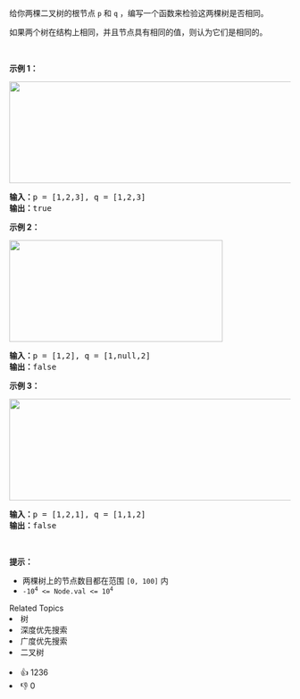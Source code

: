 <p>给你两棵二叉树的根节点 <code>p</code> 和 <code>q</code> ，编写一个函数来检验这两棵树是否相同。</p>

<p>如果两个树在结构上相同，并且节点具有相同的值，则认为它们是相同的。</p>

<p>&nbsp;</p>

<p><strong>示例 1：</strong></p> 
<img alt="" src="https://assets.leetcode.com/uploads/2020/12/20/ex1.jpg" style="width: 622px; height: 182px;" /> 
<pre>
<strong>输入：</strong>p = [1,2,3], q = [1,2,3]
<strong>输出：</strong>true
</pre>

<p><strong>示例 2：</strong></p> 
<img alt="" src="https://assets.leetcode.com/uploads/2020/12/20/ex2.jpg" style="width: 382px; height: 182px;" /> 
<pre>
<strong>输入：</strong>p = [1,2], q = [1,null,2]
<strong>输出：</strong>false
</pre>

<p><strong>示例 3：</strong></p> 
<img alt="" src="https://assets.leetcode.com/uploads/2020/12/20/ex3.jpg" style="width: 622px; height: 182px;" /> 
<pre>
<strong>输入：</strong>p = [1,2,1], q = [1,1,2]
<strong>输出：</strong>false
</pre>

<p>&nbsp;</p>

<p><strong>提示：</strong></p>

<ul> 
 <li>两棵树上的节点数目都在范围 <code>[0, 100]</code> 内</li> 
 <li><code>-10<sup>4</sup> &lt;= Node.val &lt;= 10<sup>4</sup></code></li> 
</ul>

<div><div>Related Topics</div><div><li>树</li><li>深度优先搜索</li><li>广度优先搜索</li><li>二叉树</li></div></div><br><div><li>👍 1236</li><li>👎 0</li></div>